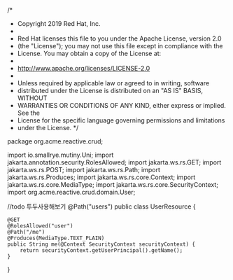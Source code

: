 /*
 * Copyright 2019 Red Hat, Inc.
 *
 * Red Hat licenses this file to you under the Apache License, version 2.0
 * (the "License"); you may not use this file except in compliance with the
 * License.  You may obtain a copy of the License at:
 *
 * http://www.apache.org/licenses/LICENSE-2.0
 *
 * Unless required by applicable law or agreed to in writing, software
 * distributed under the License is distributed on an "AS IS" BASIS, WITHOUT
 * WARRANTIES OR CONDITIONS OF ANY KIND, either express or implied.  See the
 * License for the specific language governing permissions and limitations
 * under the License.
 */

package org.acme.reactive.crud;


import io.smallrye.mutiny.Uni;
import jakarta.annotation.security.RolesAllowed;
import jakarta.ws.rs.GET;
import jakarta.ws.rs.POST;
import jakarta.ws.rs.Path;
import jakarta.ws.rs.Produces;
import jakarta.ws.rs.core.Context;
import jakarta.ws.rs.core.MediaType;
import jakarta.ws.rs.core.SecurityContext;
import org.acme.reactive.crud.domain.User;


//todo 투두사용해보기
@Path("users")
public class UserResource {

    @GET
    @RolesAllowed("user")
    @Path("/me")
    @Produces(MediaType.TEXT_PLAIN)
    public String me(@Context SecurityContext securityContext) {
        return securityContext.getUserPrincipal().getName();
    }


}
